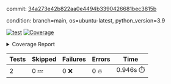 commit: [34a273e42b822aa0e4494b3390426681bec3815b](https://github.com/rcmdnk/s3-reader/tree/34a273e42b822aa0e4494b3390426681bec3815b)

condition: branch=main, os=ubuntu-latest, python_version=3.9

[![test](https://github.com/rcmdnk/s3-reader/actions/workflows/test.yml/badge.svg)](https://github.com/rcmdnk/s3-reader/actions/runs/11226470692)
<a href="https://github.com/rcmdnk/s3-reader/blob/34a273e42b822aa0e4494b3390426681bec3815b/README.md"><img alt="Coverage" src="https://img.shields.io/badge/Coverage-36%25-red.svg" /></a><details><summary>Coverage Report </summary><table><tr><th>File</th><th>Stmts</th><th>Miss</th><th>Cover</th><th>Missing</th></tr><tbody><tr><td colspan="5"><b>src/s3_reader</b></td></tr><tr><td>&nbsp; &nbsp;<a href="https://github.com/rcmdnk/s3-reader/blob/34a273e42b822aa0e4494b3390426681bec3815b/src/s3_reader/file.py">file.py</a></td><td>89</td><td>60</td><td>33%</td><td><a href="https://github.com/rcmdnk/s3-reader/blob/34a273e42b822aa0e4494b3390426681bec3815b/src/s3_reader/file.py#L59-L62">59&ndash;62</a>, <a href="https://github.com/rcmdnk/s3-reader/blob/34a273e42b822aa0e4494b3390426681bec3815b/src/s3_reader/file.py#L65">65</a>, <a href="https://github.com/rcmdnk/s3-reader/blob/34a273e42b822aa0e4494b3390426681bec3815b/src/s3_reader/file.py#L68-L75">68&ndash;75</a>, <a href="https://github.com/rcmdnk/s3-reader/blob/34a273e42b822aa0e4494b3390426681bec3815b/src/s3_reader/file.py#L78-L80">78&ndash;80</a>, <a href="https://github.com/rcmdnk/s3-reader/blob/34a273e42b822aa0e4494b3390426681bec3815b/src/s3_reader/file.py#L84-L90">84&ndash;90</a>, <a href="https://github.com/rcmdnk/s3-reader/blob/34a273e42b822aa0e4494b3390426681bec3815b/src/s3_reader/file.py#L94-L98">94&ndash;98</a>, <a href="https://github.com/rcmdnk/s3-reader/blob/34a273e42b822aa0e4494b3390426681bec3815b/src/s3_reader/file.py#L103-L148">103&ndash;148</a>, <a href="https://github.com/rcmdnk/s3-reader/blob/34a273e42b822aa0e4494b3390426681bec3815b/src/s3_reader/file.py#L151-L165">151&ndash;165</a></td></tr><tr><td><b>TOTAL</b></td><td><b>94</b></td><td><b>60</b></td><td><b>36%</b></td><td>&nbsp;</td></tr></tbody></table></details>

| Tests | Skipped | Failures | Errors | Time |
| ----- | ------- | -------- | -------- | ------------------ |
| 2 | 0 :zzz: | 0 :x: | 0 :fire: | 0.946s :stopwatch: |

